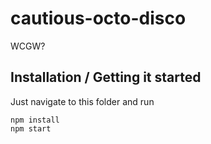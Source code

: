# cautious-octo-disco

WCGW?

## Installation / Getting it started

Just navigate to this folder and run

```
npm install
npm start
```
